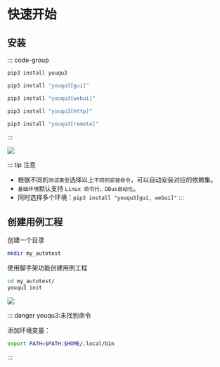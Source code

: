 # 快速开始

## 安装

::: code-group

```bash [基础环境]
pip3 install youqu3
```

```bash [gui]
pip3 install "youqu3[gui]"
```

```bash [webui]
pip3 install "youqu3[webui]"
```

```bash [http]
pip3 install "youqu3[http]"
```

```bash [remote]
pip3 install "youqu3[remote]"
```

:::

![](/install.gif)

::: tip 注意
- 根据不同的`测试类型`选择以上`不同的安装命令`，可以自动安装对应的依赖集。
- `基础环境`默认支持 `Linux 命令行、DBus自动化`。
- 同时选择多个环境：`pip3 install "youqu3[gui, webui]"`
:::


## 创建用例工程

创建一个目录


```bash
mkdir my_autotest
```

使用脚手架功能创建用例工程

```bash
cd my_autotest/
youqu3 init
```

![](/init.gif)

::: danger youqu3:未找到命令

添加环境变量：

```bash
export PATH=$PATH:$HOME/.local/bin
```

:::
